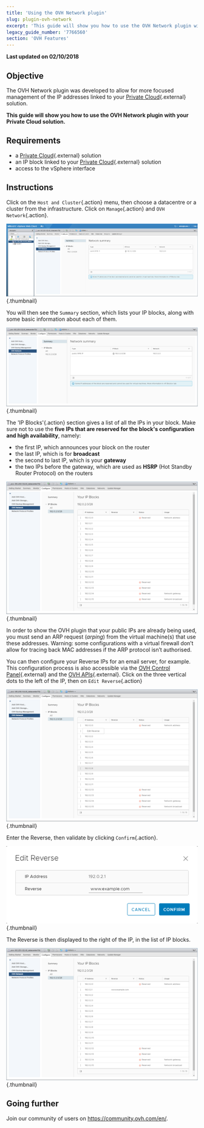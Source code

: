 ```yaml
---
title: 'Using the OVH Network plugin'
slug: plugin-ovh-network
excerpt: 'This guide will show you how to use the OVH Network plugin with your Private Cloud solution'
legacy_guide_number: '7766560'
section: 'OVH Features'
---
```


**Last updated on 02/10/2018**

## Objective

The OVH Network plugin was developed to allow for more focused management of the IP addresses linked to your [Private Cloud](https://www.ovh.co.uk/private-cloud/){.external} solution.

**This guide will show you how to use the OVH Network plugin with your Private Cloud solution.**

## Requirements

* a [Private Cloud](https://www.ovh.co.uk/private-cloud/){.external} solution
* an IP block linked to your [Private Cloud](https://www.ovh.co.uk/private-cloud/){.external} solution
* access to the vSphere interface

## Instructions

Click on the `Host and Cluster`{.action} menu, then choose a datacentre or a cluster from the infrastructure. Click on `Manage`{.action} and `OVH Network`{.action}.

![OVH Network plugin](images/network_01.png){.thumbnail}

You will then see the `Summary` section, which lists your IP blocks, along with some basic information about each of them.

![Information about IPs and blocks](images/network_02.png){.thumbnail}

The 'IP Blocks'{.action} section gives a list of all the IPs in your block. Make sure not to use the **five IPs that are reserved for the block's configuration and high availability**, namely:

* the first IP, which announces your block on the router
* the last IP, which is for **broadcast**
* the second to last IP, which is your **gateway**
* the two IPs before the gateway, which are used as  **HSRP** (Hot Standby Router Protocol) on the routers

![IP Blocks](images/network_03.png){.thumbnail}

In order to show the OVH plugin that your public IPs are already being used, you must send an ARP request (_arping_) from the virtual machine(s) that use these addresses. Warning: some configurations with a virtual firewall don’t allow for tracing back MAC addresses if the ARP protocol isn’t authorised.

You can then configure your Reverse IPs for an email server, for example. This configuration process is also accessible via the [OVH Control Panel](https://www.ovh.com/auth/?action=gotomanager){.external} and the [OVH APIs](https://api.ovh.com/){.external}. Click on the three vertical dots to the left of the IP, then on `Edit Reverse`{.action} 

![“Edit Reverse” button](images/network_04.png){.thumbnail}

Enter the Reverse, then validate by clicking `Confirm`{.action}.

![Editing the Reverse](images/network_05.png){.thumbnail}

The Reverse is then displayed to the right of the IP, in the list of IP blocks.

![Editing the IPs](images/network_06.png){.thumbnail}

## Going further

Join our community of users on <https://community.ovh.com/en/>.
